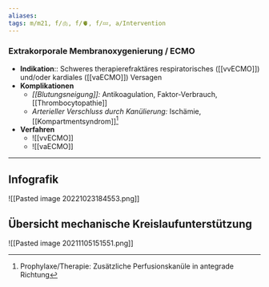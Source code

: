 ```yaml
---
aliases: 
tags: m/m21, f/🫁, f/🫀, f/💤, a/Intervention
---
```

### Extrakorporale Membranoxygenierung / ECMO
- **Indikation**:: Schweres therapierefraktäres respiratorisches ([[vvECMO]]) und/oder kardiales ([[vaECMO]]) Versagen
- **Komplikationen**
	- *[[Blutungsneigung]]:* Antikoagulation, Faktor-Verbrauch, [[Thrombocytopathie]] 
	- *Arterieller Verschluss durch Kanülierung:* Ischämie, [[Kompartmentsyndrom]][^1]
- **Verfahren**
	- ![[vvECMO]]
	- ![[vaECMO]]

---

## Infografik
![[Pasted image 20221023184553.png]]

## Übersicht mechanische Kreislaufunterstützung
![[Pasted image 20211105151551.png]]

[^1]: Prophylaxe/Therapie: Zusätzliche Perfusionskanüle in antegrade Richtung